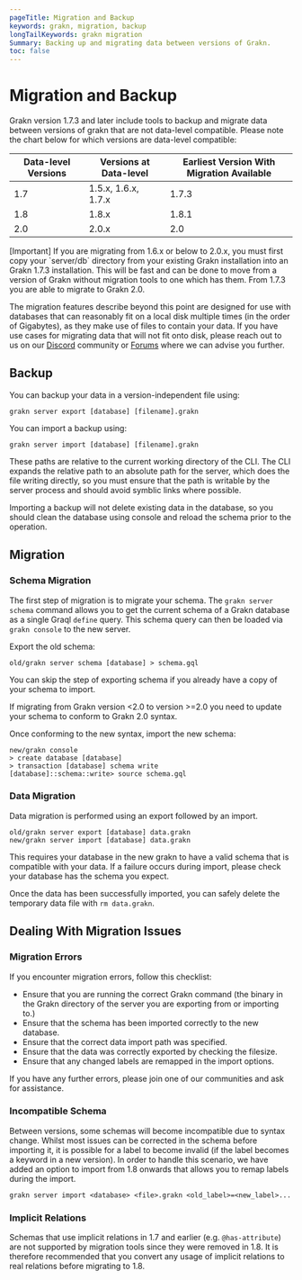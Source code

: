 ```yaml
---
pageTitle: Migration and Backup
keywords: grakn, migration, backup
longTailKeywords: grakn migration
Summary: Backing up and migrating data between versions of Grakn.
toc: false
---
```


# Migration and Backup

Grakn version 1.7.3 and later include tools to backup and migrate data between versions of grakn that are not data-level compatible. Please note the chart below for which versions are data-level compatible:

| Data-level Versions | Versions at Data-level | Earliest Version With Migration Available |
| ------------------- | ---------------------- | ----------------------------------------- |
| 1.7                 | 1.5.x, 1.6.x, 1.7.x    | 1.7.3                                     |
| 1.8                 | 1.8.x                  | 1.8.1                                     |
| 2.0                 | 2.0.x                  | 2.0                                       |

<div class="note">
[Important]
If you are migrating from 1.6.x or below to 2.0.x, you must first copy your `server/db` directory from your existing Grakn installation into an Grakn 1.7.3 installation. This will be fast and can be done to move from a version of Grakn without migration tools to one which has them. From 1.7.3 you are able to migrate to Grakn 2.0. 
</div>

The migration features describe beyond this point are designed for use with databases that can reasonably fit on a local disk multiple times (in the order of Gigabytes), as they make use of files to contain your data. If you have use cases for migrating data that will not fit onto disk, please reach out to us on our [Discord](https://discord.com/invite/graknlabs) community or [Forums](https://discuss.grakn.ai/) where we can advise you further.

## Backup

You can backup your data in a version-independent file using:

```
grakn server export [database] [filename].grakn
```

You can import a backup using:

```
grakn server import [database] [filename].grakn
```

These paths are relative to the current working directory of the CLI. The CLI expands the relative path to an absolute path for the server, which does the file writing directly, so you must ensure that the path is writable by the server process and should avoid symblic links where possible.

Importing a backup will not delete existing data in the database, so you should clean the database using console and reload the schema prior to the operation.

## Migration

### Schema Migration

The first step of migration is to migrate your schema. The  `grakn server schema` command allows you to get the current schema of a Grakn database as a single Graql `define` query. This schema query can then be loaded via `grakn console` to the new server.

Export the old schema:
```
old/grakn server schema [database] > schema.gql
```

You can skip the step of exporting schema if you already have a copy of your schema to import.

If migrating from Grakn version <2.0 to version >=2.0 you need to update your schema to conform to Grakn 2.0 syntax. 

Once conforming to the new syntax, import the new schema:
```
new/grakn console
> create database [database] 
> transaction [database] schema write
[database]::schema::write> source schema.gql
```

### Data Migration

Data migration is performed using an export followed by an import.

```
old/grakn server export [database] data.grakn
new/grakn server import [database] data.grakn
```

This requires your database in the new grakn to have a valid schema that is compatible with your data. If a failure occurs during import, please check your database has the schema you expect.

Once the data has been successfully imported, you can safely delete the temporary data file with `rm data.grakn`.

## Dealing With Migration Issues

### Migration Errors

If you encounter migration errors, follow this checklist:

* Ensure that you are running the correct Grakn command (the binary in the Grakn directory of the server you are exporting from or importing to.)
* Ensure that the schema has been imported correctly to the new database.
* Ensure that the correct data import path was specified.
* Ensure that the data was correctly exported by checking the filesize.
* Ensure that any changed labels are remapped in the import options.

If you have any further errors, please join one of our communities and ask for assistance.

### Incompatible Schema

Between versions, some schemas will become incompatible due to syntax change. Whilst most issues can be corrected in the schema before importing it, it is possible for a label to become invalid (if the label becomes a keyword in a new version). In order to handle this scenario, we have added an option to import from 1.8 onwards that allows you to remap labels during the import.

```
grakn server import <database> <file>.grakn <old_label>=<new_label>...
```

### Implicit Relations

Schemas that use implicit relations in 1.7 and earlier (e.g. `@has-attribute`) are not supported by migration tools since they were removed in 1.8. It is therefore recommended that you convert any usage of implicit relations to real relations before migrating to 1.8.

